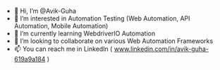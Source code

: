 - 👋 Hi, I’m @Avik-Guha
- 👀 I’m interested in Automation Testing (Web Automation, API Automation, Mobile Automation)
- 🌱 I’m currently learning WebdriverIO Automation
- 💞️ I’m looking to collaborate on various Web Automation Frameworks
- 📫 You can reach me in LinkedIn ( www.linkedin.com/in/avik-guha-619a9a184 )

<!---
Avik-Guha/Avik-Guha is a ✨ special ✨ repository because its `README.md` (this file) appears on your GitHub profile.
You can click the Preview link to take a look at your changes.
--->
